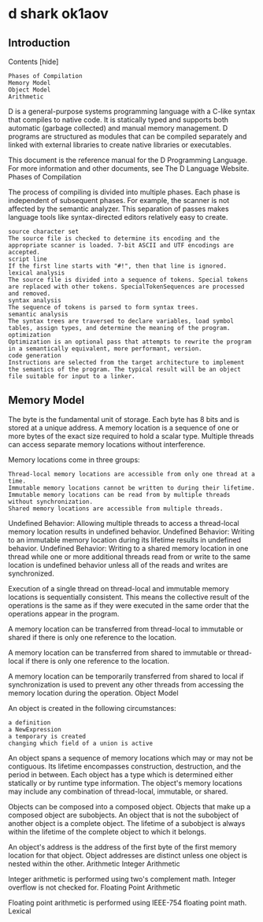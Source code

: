 # d shark ok1aov
## Introduction
Contents [hide]

    Phases of Compilation
    Memory Model
    Object Model
    Arithmetic

D is a general-purpose systems programming language with a C-like syntax that compiles to native code. It is statically typed and supports both automatic (garbage collected) and manual memory management. D programs are structured as modules that can be compiled separately and linked with external libraries to create native libraries or executables.

This document is the reference manual for the D Programming Language. For more information and other documents, see The D Language Website.
Phases of Compilation

The process of compiling is divided into multiple phases. Each phase is independent of subsequent phases. For example, the scanner is not affected by the semantic analyzer. This separation of passes makes language tools like syntax-directed editors relatively easy to create.

    source character set
    The source file is checked to determine its encoding and the appropriate scanner is loaded. 7-bit ASCII and UTF encodings are accepted.
    script line
    If the first line starts with "#!", then that line is ignored.
    lexical analysis
    The source file is divided into a sequence of tokens. Special tokens are replaced with other tokens. SpecialTokenSequences are processed and removed.
    syntax analysis
    The sequence of tokens is parsed to form syntax trees.
    semantic analysis
    The syntax trees are traversed to declare variables, load symbol tables, assign types, and determine the meaning of the program.
    optimization
    Optimization is an optional pass that attempts to rewrite the program in a semantically equivalent, more performant, version.
    code generation
    Instructions are selected from the target architecture to implement the semantics of the program. The typical result will be an object file suitable for input to a linker.

## Memory Model

The byte is the fundamental unit of storage. Each byte has 8 bits and is stored at a unique address. A memory location is a sequence of one or more bytes of the exact size required to hold a scalar type. Multiple threads can access separate memory locations without interference.

Memory locations come in three groups:

    Thread-local memory locations are accessible from only one thread at a time.
    Immutable memory locations cannot be written to during their lifetime. Immutable memory locations can be read from by multiple threads without synchronization.
    Shared memory locations are accessible from multiple threads.

Undefined Behavior: Allowing multiple threads to access a thread-local memory location results in undefined behavior.
Undefined Behavior: Writing to an immutable memory location during its lifetime results in undefined behavior.
Undefined Behavior: Writing to a shared memory location in one thread while one or more additional threads read from or write to the same location is undefined behavior unless all of the reads and writes are synchronized.

Execution of a single thread on thread-local and immutable memory locations is sequentially consistent. This means the collective result of the operations is the same as if they were executed in the same order that the operations appear in the program.

A memory location can be transferred from thread-local to immutable or shared if there is only one reference to the location.

A memory location can be transferred from shared to immutable or thread-local if there is only one reference to the location.

A memory location can be temporarily transferred from shared to local if synchronization is used to prevent any other threads from accessing the memory location during the operation.
Object Model

An object is created in the following circumstances:

    a definition
    a NewExpression
    a temporary is created
    changing which field of a union is active

An object spans a sequence of memory locations which may or may not be contiguous. Its lifetime encompasses construction, destruction, and the period in between. Each object has a type which is determined either statically or by runtime type information. The object's memory locations may include any combination of thread-local, immutable, or shared.

Objects can be composed into a composed object. Objects that make up a composed object are subobjects. An object that is not the subobject of another object is a complete object. The lifetime of a subobject is always within the lifetime of the complete object to which it belongs.

An object's address is the address of the first byte of the first memory location for that object. Object addresses are distinct unless one object is nested within the other.
Arithmetic
Integer Arithmetic

Integer arithmetic is performed using two's complement math. Integer overflow is not checked for.
Floating Point Arithmetic

Floating point arithmetic is performed using IEEE-754 floating point math.
Lexical

